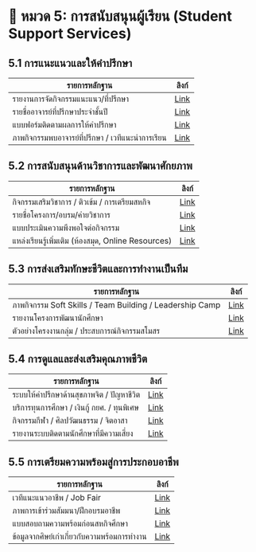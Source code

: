 # 📘 หมวด 5: การสนับสนุนผู้เรียน (Student Support Services)

## 5.1 การแนะแนวและให้คำปรึกษา

| รายการหลักฐาน | ลิงก์ |
|----------------|-------|
| รายงานการจัดกิจกรรมแนะแนว/ที่ปรึกษา | [Link]() |
| รายชื่ออาจารย์ที่ปรึกษาประจำชั้นปี | [Link]() |
| แบบฟอร์มติดตามผลการให้คำปรึกษา | [Link]() |
| ภาพกิจกรรมพบอาจารย์ที่ปรึกษา / เวทีแนะนำการเรียน | [Link]() |

## 5.2 การสนับสนุนด้านวิชาการและพัฒนาศักยภาพ

| รายการหลักฐาน | ลิงก์ |
|----------------|-------|
| กิจกรรมเสริมวิชาการ / ติวเข้ม / การเตรียมสหกิจ | [Link]() |
| รายชื่อโครงการ/อบรม/ค่ายวิชาการ | [Link]() |
| แบบประเมินความพึงพอใจต่อกิจกรรม | [Link]() |
| แหล่งเรียนรู้เพิ่มเติม (ห้องสมุด, Online Resources) | [Link]() |

## 5.3 การส่งเสริมทักษะชีวิตและการทำงานเป็นทีม

| รายการหลักฐาน | ลิงก์ |
|----------------|-------|
| ภาพกิจกรรม Soft Skills / Team Building / Leadership Camp | [Link]() |
| รายงานโครงการพัฒนานักศึกษา | [Link]() |
| ตัวอย่างโครงงานกลุ่ม / ประสบการณ์กิจกรรมสโมสร | [Link]() |

## 5.4 การดูแลและส่งเสริมคุณภาพชีวิต

| รายการหลักฐาน | ลิงก์ |
|----------------|-------|
| ระบบให้คำปรึกษาด้านสุขภาพจิต / ปัญหาชีวิต | [Link]() |
| บริการทุนการศึกษา / เงินกู้ กยศ. / ทุนพิเศษ | [Link]() |
| กิจกรรมกีฬา / ศิลปวัฒนธรรม / จิตอาสา | [Link]() |
| รายงานระบบติดตามนักศึกษาที่มีความเสี่ยง | [Link]() |

## 5.5 การเตรียมความพร้อมสู่การประกอบอาชีพ

| รายการหลักฐาน | ลิงก์ |
|----------------|-------|
| เวทีแนะแนวอาชีพ / Job Fair | [Link]() |
| ภาพการเข้าร่วมสัมมนา/ฝึกอบรมอาชีพ | [Link]() |
| แบบสอบถามความพร้อมก่อนสหกิจศึกษา | [Link]() |
| ข้อมูลจากศิษย์เก่าเกี่ยวกับความพร้อมการทำงาน | [Link]() |
